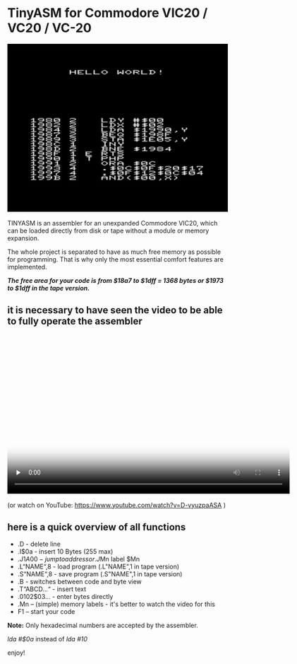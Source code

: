 # TinyASM for Commodore VIC20 / VC20 / VC-20

 <img src="images/title.png" alt="TinyASM" width="500" />
 
 TINYASM is an assembler for an unexpanded Commodore VIC20, which can be loaded directly from disk or tape without a module or memory expansion.

 The whole project is separated to have as much free memory as possible for programming. 
 That is why only the most essential comfort features are implemented.

***The free area for your code is from $18a7 to $1dff = 1368 bytes or
$1973 to $1dff in the tape version.***

## it is necessary to have seen the video to be able to fully operate the assembler

<video id="meinVideo" width="640" height="360" poster="images/title.png" controls preload="none">
  <source src="images/TinyASM_tutorial.webm" type="video/webm">
  your browser doesn't support this video format.
</video>



(or watch on YouTube: https://www.youtube.com/watch?v=D-vyuzpaASA )

## here is a quick overview of all functions ##
* .D - delete line
* .I$0a - insert 10 Bytes (255 max)
* .J$1A00 - jump to address or .J$Mn label $Mn
* .L“NAME“,8 - load program
  (.L"NAME",1 in tape version)
* .S“NAME“,8 - save program
  (.S"NAME",1 in tape version)
* .B - switches between code and byte view
* .T“ABCD…“ - insert text
* .$01$02$03... - enter bytes directly
* .Mn – (simple) memory labels - it's better to watch the video for this
* F1 – start your code

**Note:**
Only hexadecimal numbers are accepted by the assembler.

*lda #$0a* instead of *lda #10* 

enjoy!
